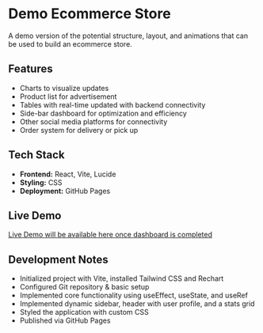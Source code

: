 # Demo Ecommerce Store
A demo version of the potential structure, layout, and animations that can be used to build an ecommerce store.

## Features
- Charts to visualize updates
- Product list for advertisement
- Tables with real-time updated with backend connectivity
- Side-bar dashboard for optimization and efficiency
- Other social media platforms for connectivity
- Order system for delivery or pick up

## Tech Stack
- **Frontend:** React, Vite, Lucide
- **Styling:** CSS
- **Deployment:** GitHub Pages

## Live Demo
[Live Demo will be available here once dashboard is completed](link_here)

## Development Notes
- Initialized project with Vite, installed Tailwind CSS and Rechart
- Configured Git repository & basic setup
- Implemented core functionality using useEffect, useState, and useRef
- Implemented dynamic sidebar, header with user profile, and a stats grid
- Styled the application with custom CSS
- Published via GitHub Pages